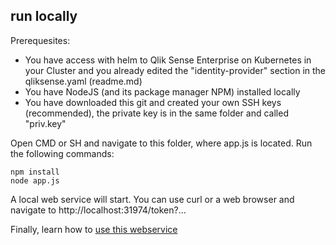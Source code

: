 ## run locally
Prerequesites:
 - You have access with helm to Qlik Sense Enterprise on Kubernetes in your Cluster and you already edited the "identity-provider" section in the qliksense.yaml (readme.md)
 - You have NodeJS (and its package manager NPM) installed locally
 - You have downloaded this git and created your own SSH keys (recommended), the private key is in the same folder and called "priv.key"
 
Open CMD or SH and navigate to this folder, where app.js is located. Run the following commands:
```
npm install
node app.js
```
A local web service will start. You can use curl or a web browser and navigate to http://localhost:31974/token?... 

Finally, learn how to <a href="https://github.com/ChristofSchwarz/qs_on_Kubernetes/blob/master/jwtcreate/readme/webservice.md">use this webservice</a>
